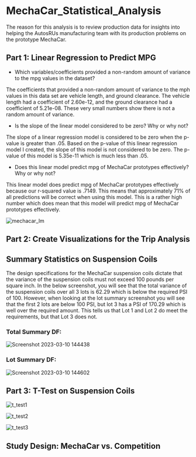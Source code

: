 # MechaCar_Statistical_Analysis
The reason for this analysis is to review production data for insights into helping the AutosRUs manufacturing team with its production problems on the prototype MechaCar.

## Part 1: Linear Regression to Predict MPG
* Which variables/coefficients provided a non-random amount of variance to the mpg values in the dataset?


The coefficients that provided a non-random amount of variance to the mph values in this data set are vehicle length, and ground clearance.  The vehicle length had a coefficient of 2.60e-12, and the ground clearance had a coefficient of 5.21e-08.  These very small numbers show there is not a random amount of variance.

* Is the slope of the linear model considered to be zero? Why or why not?


The slope of a linear regression model is considered to be zero when the p-value is greater than .05.  Based on the p-value of this linear regression model I created, the slope of this model is not considered to be zero.  The p-value of this model is 5.35e-11 which is much less than .05. 

* Does this linear model predict mpg of MechaCar prototypes effectively? Why or why not?


This linear model does predict mpg of MechaCar prototypes effectively because our r-squared value is .7149.  This means that approximately 71% of all predictions will be correct when using this model. This is a rather high number which does mean that this model will predict mpg of MechaCar prototypes effectively.

![mechacar_lm](https://user-images.githubusercontent.com/45715246/224561169-3212f78b-4f2e-41d4-a63c-76a25d6afa44.png)


## Part 2: Create Visualizations for the Trip Analysis


## Summary Statistics on Suspension Coils

The design specifications for the MechaCar suspension coils dictate that the variance of the suspension coils must not exceed 100 pounds per square inch.  In the below screenshot, you will see that the total variance of the suspension coils over all 3 lots is 62.29 which is below the required PSI of 100.  However, when looking at the lot summary screenshot you will see that the first 2 lots are below 100 PSI, but lot 3 has a PSI of 170.29 which is well over the required amount. This tells us that Lot 1 and Lot 2 do meet the requirements, but that Lot 3 does not.

### Total Summary DF:
![Screenshot 2023-03-10 144438](https://user-images.githubusercontent.com/45715246/224413208-193869ee-d1e3-4c1a-aa66-26796bafb8e5.png)


### Lot Summary DF:
![Screenshot 2023-03-10 144602](https://user-images.githubusercontent.com/45715246/224413497-59b8ca05-d4da-4035-b25b-55e80aa61af9.png)


## Part 3: T-Test on Suspension Coils

![t_test1](https://user-images.githubusercontent.com/45715246/224503776-21f7491b-5fec-451d-9b88-46985e99a664.png)



![t_test2](https://user-images.githubusercontent.com/45715246/224503790-6c8a44e4-55ac-476f-8169-59356b3595d9.png)



![t_test3](https://user-images.githubusercontent.com/45715246/224503812-0274d7b4-43cd-4e2a-b27a-4d2b2750ee3c.png)



## Study Design: MechaCar vs. Competition
